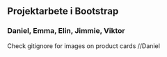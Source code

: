 ## Projektarbete i Bootstrap
### Daniel, Emma, Elin, Jimmie, Viktor
Check gitignore for images on product cards //Daniel